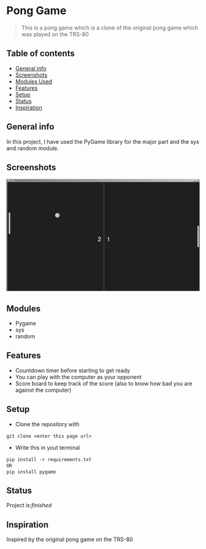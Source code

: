 # Pong Game
> This is a pong game which is a clone of the original pong game which was played on the TRS-80

## Table of contents
* [General info](#general-info)
* [Screenshots](#screenshots)
* [Modules Used](#modules)
* [Features](#features)
* [Setup](#setup)
* [Status](#status)
* [Inspiration](#inspiration)

## General info
In this project, I have used the PyGame library for the major part and the sys and random module.

## Screenshots
![Example screenshot](./images/screenshot.PNG)

## Modules
* Pygame
* sys
* random

## Features
* Countdown timer before starting to get ready
* You can play with the computer as your opponent
* Score board to keep track of the score (also to know how bad you are against the computer)

## Setup
* Clone the repository with 
```
git clone <enter this page url>
```
* Write this in yout terminal
```
pip install -r requirements.txt
OR
pip install pygame
```

## Status
Project is:_finished_

## Inspiration
Inspired by the original pong game on the TRS-80
